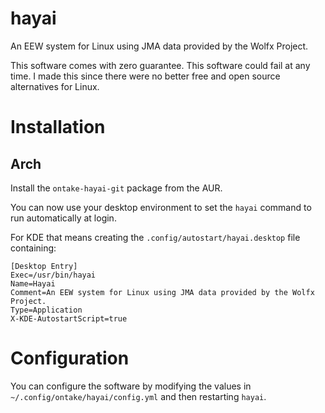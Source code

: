 # hayai
An EEW system for Linux using JMA data provided by the Wolfx Project.

This software comes with zero guarantee. This software could fail at any time. I made this since there were no better free and open source alternatives for Linux.

# Installation
## Arch
Install the `ontake-hayai-git` package from the AUR.

You can now use your desktop environment to set the `hayai` command to run automatically at login.

For KDE that means creating the `.config/autostart/hayai.desktop` file containing:
```
[Desktop Entry]
Exec=/usr/bin/hayai
Name=Hayai
Comment=An EEW system for Linux using JMA data provided by the Wolfx Project.
Type=Application
X-KDE-AutostartScript=true
```

# Configuration
You can configure the software by modifying the values in `~/.config/ontake/hayai/config.yml` and then restarting `hayai`.